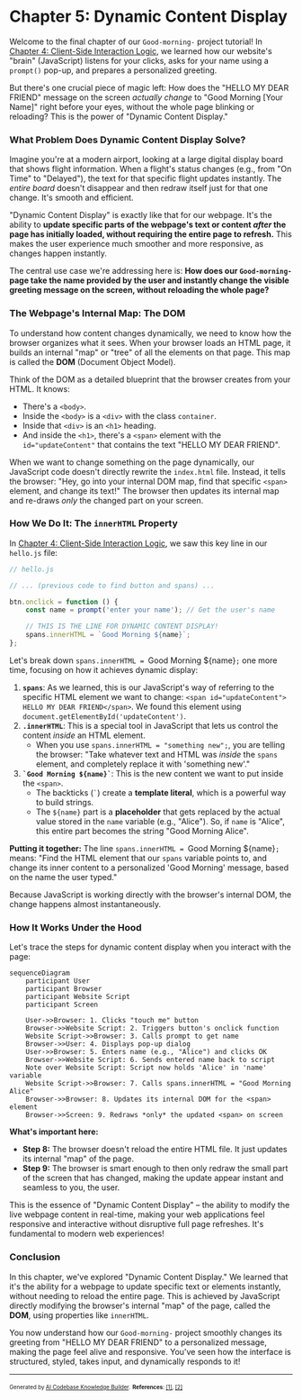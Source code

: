 # Chapter 5: Dynamic Content Display

Welcome to the final chapter of our `Good-morning-` project tutorial! In [Chapter 4: Client-Side Interaction Logic](04_client_side_interaction_logic_.md), we learned how our website's "brain" (JavaScript) listens for your clicks, asks for your name using a `prompt()` pop-up, and prepares a personalized greeting.

But there's one crucial piece of magic left: How does the "HELLO MY DEAR FRIEND" message on the screen *actually change* to "Good Morning [Your Name]" right before your eyes, without the whole page blinking or reloading? This is the power of "Dynamic Content Display."

### What Problem Does Dynamic Content Display Solve?

Imagine you're at a modern airport, looking at a large digital display board that shows flight information. When a flight's status changes (e.g., from "On Time" to "Delayed"), the text for that specific flight updates instantly. The *entire board* doesn't disappear and then redraw itself just for that one change. It's smooth and efficient.

"Dynamic Content Display" is exactly like that for our webpage. It's the ability to **update specific parts of the webpage's text or content *after* the page has initially loaded, without requiring the entire page to refresh.** This makes the user experience much smoother and more responsive, as changes happen instantly.

The central use case we're addressing here is: **How does our `Good-morning-` page take the name provided by the user and instantly change the visible greeting message on the screen, without reloading the whole page?**

### The Webpage's Internal Map: The DOM

To understand how content changes dynamically, we need to know how the browser organizes what it sees. When your browser loads an HTML page, it builds an internal "map" or "tree" of all the elements on that page. This map is called the **DOM** (Document Object Model).

Think of the DOM as a detailed blueprint that the browser creates from your HTML. It knows:
*   There's a `<body>`.
*   Inside the `<body>` is a `<div>` with the class `container`.
*   Inside that `<div>` is an `<h1>` heading.
*   And inside the `<h1>`, there's a `<span>` element with the `id="updateContent"` that contains the text "HELLO MY DEAR FRIEND".

When we want to change something on the page dynamically, our JavaScript code doesn't directly rewrite the `index.html` file. Instead, it tells the browser: "Hey, go into your internal DOM map, find that specific `<span>` element, and change its text!" The browser then updates its internal map and re-draws *only* the changed part on your screen.

### How We Do It: The `innerHTML` Property

In [Chapter 4: Client-Side Interaction Logic](04_client_side_interaction_logic_.md), we saw this key line in our `hello.js` file:

```javascript
// hello.js

// ... (previous code to find button and spans) ...

btn.onclick = function () {
    const name = prompt('enter your name'); // Get the user's name

    // THIS IS THE LINE FOR DYNAMIC CONTENT DISPLAY!
    spans.innerHTML = `Good Morning ${name}`;
};
```

Let's break down `spans.innerHTML = `Good Morning ${name}`;` one more time, focusing on how it achieves dynamic display:

1.  **`spans`**: As we learned, this is our JavaScript's way of referring to the specific HTML element we want to change: `<span id="updateContent"> HELLO MY DEAR FRIEND</span>`. We found this element using `document.getElementById('updateContent')`.
2.  **`.innerHTML`**: This is a special tool in JavaScript that lets us control the content *inside* an HTML element.
    *   When you use `spans.innerHTML = "something new";`, you are telling the browser: "Take whatever text and HTML was *inside* the `spans` element, and completely replace it with 'something new'."
3.  **`` `Good Morning ${name}` ``**: This is the new content we want to put inside the `<span>`.
    *   The backticks (`` ` ``) create a **template literal**, which is a powerful way to build strings.
    *   The `${name}` part is a **placeholder** that gets replaced by the actual value stored in the `name` variable (e.g., "Alice"). So, if `name` is "Alice", this entire part becomes the string "Good Morning Alice".

**Putting it together:** The line `spans.innerHTML = `Good Morning ${name}`;` means: "Find the HTML element that our `spans` variable points to, and change its inner content to a personalized 'Good Morning' message, based on the name the user typed."

Because JavaScript is working directly with the browser's internal DOM, the change happens almost instantaneously.

### How It Works Under the Hood

Let's trace the steps for dynamic content display when you interact with the page:

```mermaid
sequenceDiagram
    participant User
    participant Browser
    participant Website Script
    participant Screen

    User->>Browser: 1. Clicks "touch me" button
    Browser->>Website Script: 2. Triggers button's onclick function
    Website Script->>Browser: 3. Calls prompt to get name
    Browser->>User: 4. Displays pop-up dialog
    User->>Browser: 5. Enters name (e.g., "Alice") and clicks OK
    Browser->>Website Script: 6. Sends entered name back to script
    Note over Website Script: Script now holds 'Alice' in 'name' variable
    Website Script->>Browser: 7. Calls spans.innerHTML = "Good Morning Alice"
    Browser->>Browser: 8. Updates its internal DOM for the <span> element
    Browser->>Screen: 9. Redraws *only* the updated <span> on screen
```

**What's important here:**
*   **Step 8:** The browser doesn't reload the entire HTML file. It just updates its internal "map" of the page.
*   **Step 9:** The browser is smart enough to then only redraw the small part of the screen that has changed, making the update appear instant and seamless to you, the user.

This is the essence of "Dynamic Content Display" – the ability to modify the live webpage content in real-time, making your web applications feel responsive and interactive without disruptive full page refreshes. It's fundamental to modern web experiences!

### Conclusion

In this chapter, we've explored "Dynamic Content Display." We learned that it's the ability for a webpage to update specific text or elements instantly, without needing to reload the entire page. This is achieved by JavaScript directly modifying the browser's internal "map" of the page, called the **DOM**, using properties like `innerHTML`.

You now understand how our `Good-morning-` project smoothly changes its greeting from "HELLO MY DEAR FRIEND" to a personalized message, making the page feel alive and responsive. You've seen how the interface is structured, styled, takes input, and dynamically responds to it!

---

<sub><sup>Generated by [AI Codebase Knowledge Builder](https://github.com/The-Pocket/Tutorial-Codebase-Knowledge).</sup></sub> <sub><sup>**References**: [[1]](https://github.com/Hemanth898/Good-morning-/blob/74ea66090adf038abdb46d11adf3788cf8776527/hello.js), [[2]](https://github.com/Hemanth898/Good-morning-/blob/74ea66090adf038abdb46d11adf3788cf8776527/index.html)</sup></sub>
